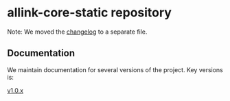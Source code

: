 # allink-core-static repository

Note: We moved the [changelog](CHANGELOG.md) to a separate file.


## Documentation

We maintain documentation for several versions of the project. Key versions is:

[v1.0.x](http://allink-core.readthedocs.io/en/v1.0.x/)
